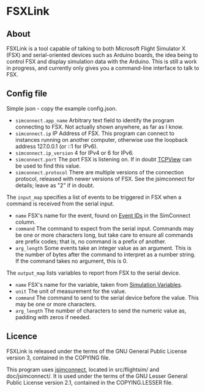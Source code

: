 # FSXLink #

## About ##
FSXLink is a tool capable of talking to both Microsoft Flight Simulator X (FSX) and serial-oriented devices such as Arduino boards, the idea being to control FSX and display simulation data with the Arduino. This is still a work in progress, and currently only gives you a command-line interface to talk to FSX.

## Config file ##
Simple json - copy the example config.json.
- `simconnect.app_name` Arbitrary text field to identify the program connecting to FSX. Not actually shown anywhere, as far as I know.
- `simconnect.ip` IP Address of FSX. This program can connect to instances running on another computer, otherwise use the loopback address 127.0.0.1 (or ::1 for IPv6).
- `simconnect.ip_version` 4 for IPv4 or 6 for IPv6.
- `simconnect.port` The port FSX is listening on. If in doubt [TCPView](https://docs.microsoft.com/en-us/sysinternals/downloads/tcpview) can be used to find this value.
- `simconnect.protocol` There are multiple versions of the connection protocol, released with newer versions of FSX. See the jsimconnect for details; leave as "2" if in doubt.

The `input_map` specifies a list of events to be triggered in FSX when a command is received from the serial input.
- `name` FSX's name for the event, found on [Event IDs](https://www.prepar3d.com/SDKv4/sdk/references/variables/event_ids.html) in the SimConnect column.
- `command` The command to expect from the serial input. Commands may be one or more characters long, but take care to ensure all commands are prefix codes; that is, no command is a prefix of another.
- `arg_length` Some events take an integer value as an argument. This is the number of bytes after the command to interpret as a number string. If the command takes no argument, this is 0.

The `output_map` lists variables to report from FSX to the serial device.
- `name` FSX's name for the variable, taken from [Simulation Variables](https://www.prepar3d.com/SDKv4/sdk/references/variables/simulation_variables.html).
- `unit` The unit of measurement for the value.
- `command` The command to send to the serial device before the value. This may be one or more characters.
- `arg_length` The number of characters to send the numeric value as, padding with zeros if needed.

## Licence ##
FSXLink is released under the terms of the GNU General Public License version 3, contained in the COPYING file.

This program uses [jsimconnect](https://github.com/mharj/jsimconnect), located in src/flightsim/ and doc/jsimconnect/. It is used under the terms of the GNU Lesser General Public License version 2.1, contained in the COPYING.LESSER file.

